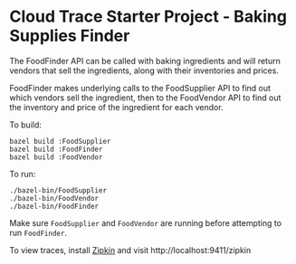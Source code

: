 # Cloud Trace Starter Project - Baking Supplies Finder

The FoodFinder API can be called with baking ingredients and will return vendors that sell the ingredients, along with their inventories and prices.

FoodFinder makes underlying calls to the FoodSupplier API to find out which vendors sell the ingredient, then to the FoodVendor API to find out the inventory and price of the ingredient for each vendor.

To build:
```
bazel build :FoodSupplier
bazel build :FoodFinder
bazel build :FoodVendor
```

To run:
```
./bazel-bin/FoodSupplier
./bazel-bin/FoodVendor
./bazel-bin/FoodFinder
```

Make sure `FoodSupplier` and `FoodVendor` are running before attempting to run `FoodFinder`.

To view traces, install [Zipkin](https://zipkin.io/pages/quickstart) and visit http://localhost:9411/zipkin
